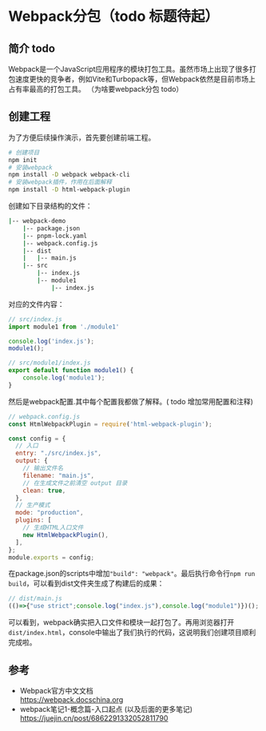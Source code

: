 # Webpack分包（todo 标题待起）

## 简介 todo
Webpack是一个JavaScript应用程序的模块打包工具。虽然市场上出现了很多打包速度更快的竞争者，例如Vite和Turbopack等，但Webpack依然是目前市场上占有率最高的打包工具。
（为啥要webpack分包 todo）

## 创建工程
为了方便后续操作演示，首先要创建前端工程。
```sh
# 创建项目
npm init
# 安装webpack
npm install -D webpack webpack-cli
# 安装webpack插件，作用在后面解释
npm install -D html-webpack-plugin
```

创建如下目录结构的文件：
```sh
|-- webpack-demo
    |-- package.json
    |-- pnpm-lock.yaml
    |-- webpack.config.js
    |-- dist
    |   |-- main.js
    |-- src
        |-- index.js
        |-- module1
            |-- index.js
```

对应的文件内容：
```js
// src/index.js
import module1 from './module1'

console.log('index.js');
module1();

// src/module1/index.js
export default function module1() {
    console.log('module1');
}
```


然后是webpack配置.其中每个配置我都做了解释。( todo 增加常用配置和注释)
```js
// webpack.config.js
const HtmlWebpackPlugin = require('html-webpack-plugin');

const config = {
  // 入口
  entry: "./src/index.js",
  output: {
    // 输出文件名
    filename: "main.js",
    // 在生成文件之前清空 output 目录
    clean: true,
  },
  // 生产模式
  mode: "production",
  plugins: [
    // 生成HTML入口文件
    new HtmlWebpackPlugin(),
  ],
};
module.exports = config;
```


在package.json的scripts中增加`"build": "webpack"`。最后执行命令行`npm run build`，可以看到dist文件夹生成了构建后的成果：
```js
// dist/main.js
(()=>{"use strict";console.log("index.js"),console.log("module1")})();
```
可以看到，webpack确实把入口文件和模块一起打包了。再用浏览器打开`dist/index.html`，console中输出了我们执行的代码，这说明我们创建项目顺利完成啦。

## 参考
- Webpack官方中文文档\
  https://webpack.docschina.org
- webpack笔记1-概念篇-入口起点 (以及后面的更多笔记)\
  https://juejin.cn/post/6862291332052811790
